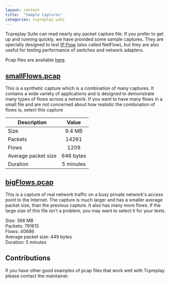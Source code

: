 ```yaml
---
layout: content
title:  "Sample Captures"
categories: tcpreplay wiki
---
```


Tcpreplay Suite can read nearly any packet capture file. If you prefer to get up and
running quickly, we have provided some sample captures. They are specially
designed to test [IP Flow][flow] (also called NetFlow), but they are also useful for
testing performance of switches and network adapters.

Pcap files are available [here][pcaps].

## [smallFlows.pcap][small]
This is a synthetic capture which is a combination of many captures. It contains a wide
variety of applications and is designed to demonstrate many types of flows across a network.
If you want to have many flows in a small file and are not concerned about how realistic
the combination of flows is, select this capture

| Description |   Value  |
|-------------|:--------:|
| Size        | 9.4 MB   |  
| Packets	  |  14261   |
| Flows       |  1209    |   
|Average packet size | 646 bytes |   
|Duration     | 5 minutes| 


## [bigFlows.pcap][big]
This is a capture of real network traffic on a busy private network's access point to the Internet.
The capture is much larger and has a smaller average packet size, than the previous capture.
It also has many more flows. If the large size
of this file isn't a problem, you may want to select it for your tests.   


Size:			368 MB   
Packets:		791615    
Flows:			40686  
Average packet size:	449 bytes   
Duration:		5 minutes   


## Contributions
If you have other good examples of pcap files that work well with Tcpreplay please contact the
maintainer.

[flow]:     http://en.wikipedia.org/wiki/Traffic_flow_%28computer_networking%29
[pcaps]:    https://googledrive.com/host/0Bwy1iN_ElthJb3RMb0tGSFY0V28/
[small]:    https://drive.google.com/file/d/0Bwy1iN_ElthJOFdzdXg5NkpMWVU
[big]:      https://drive.google.com/file/d/0Bwy1iN_ElthJcnhnd2l0RUJlY2c
